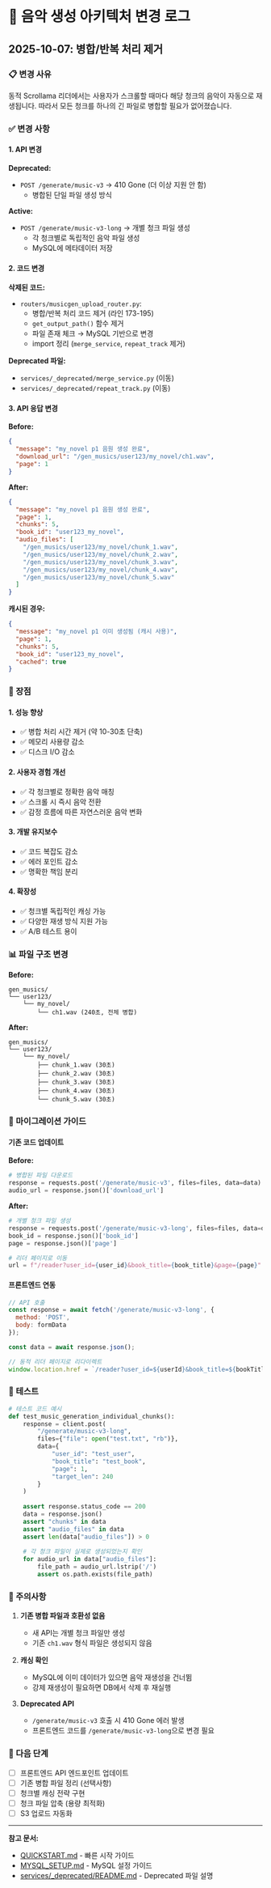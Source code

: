 # 🎵 음악 생성 아키텍처 변경 로그

## 2025-10-07: 병합/반복 처리 제거

### 📋 변경 사유

동적 Scrollama 리더에서는 사용자가 스크롤할 때마다 해당 청크의 음악이 자동으로 재생됩니다.
따라서 모든 청크를 하나의 긴 파일로 병합할 필요가 없어졌습니다.

### ✅ 변경 사항

#### 1. API 변경

**Deprecated:**
- `POST /generate/music-v3` → 410 Gone (더 이상 지원 안 함)
  - 병합된 단일 파일 생성 방식

**Active:**
- `POST /generate/music-v3-long` → 개별 청크 파일 생성
  - 각 청크별로 독립적인 음악 파일 생성
  - MySQL에 메타데이터 저장

#### 2. 코드 변경

**삭제된 코드:**
- `routers/musicgen_upload_router.py`:
  - 병합/반복 처리 코드 제거 (라인 173-195)
  - `get_output_path()` 함수 제거
  - 파일 존재 체크 → MySQL 기반으로 변경
  - import 정리 (`merge_service`, `repeat_track` 제거)

**Deprecated 파일:**
- `services/_deprecated/merge_service.py` (이동)
- `services/_deprecated/repeat_track.py` (이동)

#### 3. API 응답 변경

**Before:**
```json
{
  "message": "my_novel p1 음원 생성 완료",
  "download_url": "/gen_musics/user123/my_novel/ch1.wav",
  "page": 1
}
```

**After:**
```json
{
  "message": "my_novel p1 음원 생성 완료",
  "page": 1,
  "chunks": 5,
  "book_id": "user123_my_novel",
  "audio_files": [
    "/gen_musics/user123/my_novel/chunk_1.wav",
    "/gen_musics/user123/my_novel/chunk_2.wav",
    "/gen_musics/user123/my_novel/chunk_3.wav",
    "/gen_musics/user123/my_novel/chunk_4.wav",
    "/gen_musics/user123/my_novel/chunk_5.wav"
  ]
}
```

**캐시된 경우:**
```json
{
  "message": "my_novel p1 이미 생성됨 (캐시 사용)",
  "page": 1,
  "chunks": 5,
  "book_id": "user123_my_novel",
  "cached": true
}
```

### 🎯 장점

#### 1. 성능 향상
- ✅ 병합 처리 시간 제거 (약 10-30초 단축)
- ✅ 메모리 사용량 감소
- ✅ 디스크 I/O 감소

#### 2. 사용자 경험 개선
- ✅ 각 청크별로 정확한 음악 매칭
- ✅ 스크롤 시 즉시 음악 전환
- ✅ 감정 흐름에 따른 자연스러운 음악 변화

#### 3. 개발 유지보수
- ✅ 코드 복잡도 감소
- ✅ 에러 포인트 감소
- ✅ 명확한 책임 분리

#### 4. 확장성
- ✅ 청크별 독립적인 캐싱 가능
- ✅ 다양한 재생 방식 지원 가능
- ✅ A/B 테스트 용이

### 📊 파일 구조 변경

**Before:**
```
gen_musics/
└── user123/
    └── my_novel/
        └── ch1.wav (240초, 전체 병합)
```

**After:**
```
gen_musics/
└── user123/
    └── my_novel/
        ├── chunk_1.wav (30초)
        ├── chunk_2.wav (30초)
        ├── chunk_3.wav (30초)
        ├── chunk_4.wav (30초)
        └── chunk_5.wav (30초)
```

### 🔄 마이그레이션 가이드

#### 기존 코드 업데이트

**Before:**
```python
# 병합된 파일 다운로드
response = requests.post('/generate/music-v3', files=files, data=data)
audio_url = response.json()['download_url']
```

**After:**
```python
# 개별 청크 파일 생성
response = requests.post('/generate/music-v3-long', files=files, data=data)
book_id = response.json()['book_id']
page = response.json()['page']

# 리더 페이지로 이동
url = f"/reader?user_id={user_id}&book_title={book_title}&page={page}"
```

#### 프론트엔드 연동

```javascript
// API 호출
const response = await fetch('/generate/music-v3-long', {
  method: 'POST',
  body: formData
});

const data = await response.json();

// 동적 리더 페이지로 리다이렉트
window.location.href = `/reader?user_id=${userId}&book_title=${bookTitle}&page=${data.page}`;
```

### 🧪 테스트

```python
# 테스트 코드 예시
def test_music_generation_individual_chunks():
    response = client.post(
        "/generate/music-v3-long",
        files={"file": open("test.txt", "rb")},
        data={
            "user_id": "test_user",
            "book_title": "test_book",
            "page": 1,
            "target_len": 240
        }
    )
    
    assert response.status_code == 200
    data = response.json()
    assert "chunks" in data
    assert "audio_files" in data
    assert len(data["audio_files"]) > 0
    
    # 각 청크 파일이 실제로 생성되었는지 확인
    for audio_url in data["audio_files"]:
        file_path = audio_url.lstrip('/')
        assert os.path.exists(file_path)
```

### 📝 주의사항

1. **기존 병합 파일과 호환성 없음**
   - 새 API는 개별 청크 파일만 생성
   - 기존 `ch1.wav` 형식 파일은 생성되지 않음

2. **캐싱 확인**
   - MySQL에 이미 데이터가 있으면 음악 재생성을 건너뜀
   - 강제 재생성이 필요하면 DB에서 삭제 후 재실행

3. **Deprecated API**
   - `/generate/music-v3` 호출 시 410 Gone 에러 발생
   - 프론트엔드 코드를 `/generate/music-v3-long`으로 변경 필요

### 🚀 다음 단계

- [ ] 프론트엔드 API 엔드포인트 업데이트
- [ ] 기존 병합 파일 정리 (선택사항)
- [ ] 청크별 캐싱 전략 구현
- [ ] 청크 파일 압축 (용량 최적화)
- [ ] S3 업로드 자동화

---

**참고 문서:**
- [QUICKSTART.md](QUICKSTART.md) - 빠른 시작 가이드
- [MYSQL_SETUP.md](MYSQL_SETUP.md) - MySQL 설정 가이드
- [services/_deprecated/README.md](services/_deprecated/README.md) - Deprecated 파일 설명

